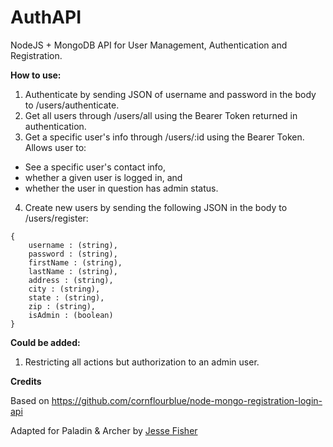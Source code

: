 # AuthAPI

NodeJS + MongoDB API for User Management, Authentication and Registration.

**How to use:**
1. Authenticate by sending JSON of username and password in the body to /users/authenticate.
2. Get all users through /users/all using the Bearer Token returned in authentication.
3. Get a specific user's info through /users/:id using the Bearer Token. Allows user to:
- See a specific user's contact info, 
- whether a given user is logged in, and 
- whether the user in question has admin status.
4. Create new users by sending the following JSON in the body to /users/register:
```
{
    username : (string),
    password : (string),
    firstName : (string),
    lastName : (string),
    address : (string),
    city : (string),
    state : (string),
    zip : (string),
    isAdmin : (boolean)
}
```
**Could be added:**
1. Restricting all actions but authorization to an admin user.

**Credits**

Based on https://github.com/cornflourblue/node-mongo-registration-login-api

Adapted for Paladin & Archer by <a href="https://github.com/webpromo">Jesse Fisher</a>